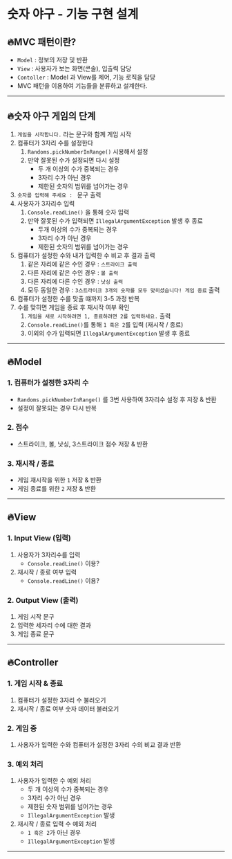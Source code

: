 # 숫자 야구 - 기능 구현 설계


## 🔥MVC 패턴이란?
- `Model` : 정보의 저장 및 반환
- `View` : 사용자가 보는 화면(콘솔), 입출력 담당
- `Contoller` : Model 과 View를 제어, 기능 로직을 담당
- MVC 패턴을 이용하여 기능들을 분류하고 설계한다.

----

## 🔥숫자 야구 게임의 단계
1. `게임을 시작합니다.` 라는 문구와 함께 게임 시작
2. 컴퓨터가 3자리 수를 설정한다
   1. `Randoms.pickNumberInRange()` 시용해서 설정
   2. 만약 잘못된 수가 설정되면 다시 설정
      - 두 개 이상의 수가 중복되는 경우
      - 3자리 수가 아닌 경우
      - 제한된 숫자의 범위를 넘어가는 경우
3. `숫자를 입력해 주세요 : ` 문구 출력
4. 사용자가 3자리수 입력
   1. `Console.readLine()` 을 통해 숫자 입력
   2. 만약 잘못된 수가 입력되면 `IllegalArgumentException` 발생 후 종료
      - 두개 이상의 수가 중복되는 경우
      - 3자리 수가 아닌 경우
      - 제한된 숫자의 범위를 넘어가는 경우
5. 컴퓨터가 설정한 수와 내가 입력한 수 비교 후 결과 출력
   1. 같은 자리에 같은 수인 경우 : `스트라이크 출력`
   2. 다른 자리에 같은 수인 경우 : `볼 출력`
   3. 다른 자리에 다른 수인 경우 : `낫싱 출력`
   4. 모두 동일한 경우 : `3스트라이크 3개의 숫자를 모두 맞히셨습니다! 게임 종료` 출력
6. 컴퓨터가 설정한 수를 맞출 떄까지 3-5 과정 반복
7. 수를 맞히면 게임을 종료 후 재시작 여부 확인
   1. `게임을 새로 시작하려면 1, 종료하려면 2를 입력하세요.` 출력
   2. `Console.readLine()`를 통해 `1 혹은 2`를 입력 (재시작 / 종료)
   3. 이외의 수가 입력되면 `IllegalArgumentException` 발생 후 종료

----

## 🔥Model

### 1. 컴퓨터가 설정한 3자리 수

- `Randoms.pickNumberInRange()` 를 3번 사용하여 3자리수 설정 후 저장 & 반환
- 설정이 잘못되는 경우 다시 반복

### 2. 점수

- 스트라이크, 볼, 낫싱, 3스트라이크 점수 저장 & 반환

### 3. 재시작 / 종료

- 게임 재시작을 위한 `1` 저장 & 반환
- 게임 종료를 위한 `2` 저장 & 반환

-----

## 🔥View
### 1. Input View (입력)

1. 사용자가 3자리수를 입력
   - `Console.readLine()` 이용?
2. 재시작 / 종료 여부 입력
   - `Console.readLine()` 이용?

### 2. Output View (출력)
1. 게임 시작 문구
2. 입력한 세자리 수에 대한 결과
3. 게임 종료 문구

-----


## 🔥Controller

### 1. 게임 시작 & 종료

1. 컴퓨터가 설정한 3자리 수 불러오기
2. 재시작 / 종료 여부 숫자 데이터 불러오기

### 2. 게임 중

1. 사용자가 입력한 수와 컴퓨터가 설정한 3자리 수의 비교 결과 반환

### 3. 예외 처리

1. 사용자가 입력한 수 예외 처리
   - 두 개 이상의 수가 중복되는 경우
   - 3자리 수가 아닌 경우
   - 제한된 숫자 범위를 넘어가는 경우
   - `IllegalArgumentException` 발생
2. 재시작 / 종료 입력 수 예외 처리
   - `1 혹은 2`가 아닌 경우   
   - `IllegalArgumentException` 발생
   
----